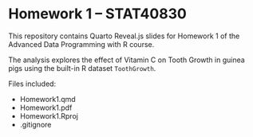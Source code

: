 # Homework 1 – STAT40830

This repository contains Quarto Reveal.js slides for Homework 1 of the Advanced Data Programming with R course.

The analysis explores the effect of Vitamin C on Tooth Growth in guinea pigs using the built-in R dataset `ToothGrowth`.

Files included:
- Homework1.qmd
- Homework1.pdf
- Homework1.Rproj
- .gitignore

